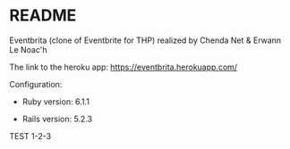 # README

Eventbrita (clone of Eventbrite for THP) realized by Chenda Net & Erwann Le Noac'h 

The link to the heroku app: 
https://eventbrita.herokuapp.com/

Configuration:

* Ruby version: 6.1.1

* Rails version: 5.2.3


TEST 1-2-3